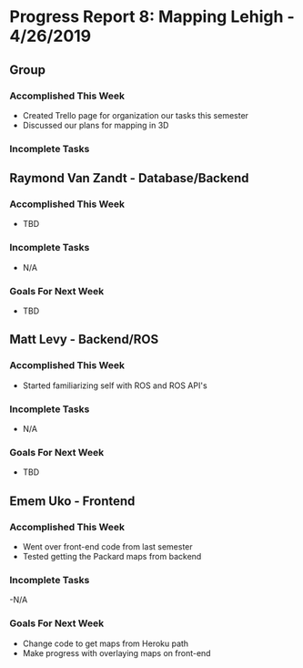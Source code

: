 # Progress Report 8:	Mapping Lehigh -		4/26/2019

## Group
### Accomplished This Week
- Created Trello page for organization our tasks this semester
- Discussed our plans for mapping in 3D
### Incomplete Tasks

## Raymond Van Zandt - Database/Backend

### Accomplished This Week
- TBD

### Incomplete Tasks
- N/A

### Goals For Next Week
- TBD

## Matt Levy - Backend/ROS

### Accomplished This Week
- Started familiarizing self with ROS and ROS API's

### Incomplete Tasks
- N/A

### Goals For Next Week
- TBD
## Emem Uko - Frontend

### Accomplished This Week
- Went over front-end code from last semester 
- Tested getting the Packard maps from backend

### Incomplete Tasks
-N/A

### Goals For Next Week
- Change code to get maps from Heroku path 
- Make progress with overlaying maps on front-end

